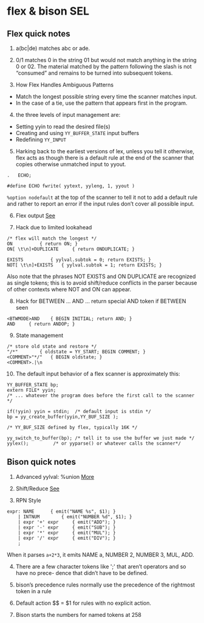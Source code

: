 # flex & bison SEL

## Flex quick notes

1. a(bc|de) matches abc or ade. 

2. 0/1 matches 0 in the string 01 but would not match anything in the string 0 or 02. 
The material matched by the pattern following the slash is not “consumed” and remains
to be turned into subsequent tokens. 

3. How Flex Handles Ambiguous Patterns
* Match the longest possible string every time the scanner matches input.
* In the case of a tie, use the pattern that appears first in the program.

4. the three levels of input management are:
* Setting yyin to read the desired file(s)
* Creating and using `YY_BUFFER_STATE` input buffers
* Redefining `YY_INPUT`

5. Harking back to the earliest versions of lex, unless you tell it
otherwise, flex acts as though there is a default rule at the end of the scanner that copies
otherwise unmatched input to yyout.
```
.	ECHO;

#define ECHO fwrite( yytext, yyleng, 1, yyout )
```
`%option nodefault` at the top of the scanner to tell it not to add a default rule and rather
to report an error if the input rules don’t cover all possible input. 

6. Flex output [See](https://stackoverflow.com/questions/16995864/how-to-redirect-yyout-to-char-buffer-in-gnu-flex)

7. Hack due to limited lookahead
```
/* flex will match the longest */
ON 			{ return ON; }
ON[ \t\n]+DUPLICATE 	{ return ONDUPLICATE; } 

EXISTS	 		{ yylval.subtok = 0; return EXISTS; }
NOT[ \t\n]+EXISTS	{ yylval.subtok = 1; return EXISTS; }

```
Also note that the phrases NOT EXISTS and ON DUPLICATE are recognized as single tokens;
this is to avoid shift/reduce conflicts in the parser because of other contexts where
NOT and ON can appear. 

8. Hack for BETWEEN ... AND ... return special AND token if BETWEEN seen
```
<BTWMODE>AND	{ BEGIN INITIAL; return AND; }
AND		{ return ANDOP; }
```

9. State management
```
/* store old state and restore */
"/*" 		{ oldstate = YY_START; BEGIN COMMENT; }
<COMMENT>"*/" 	{ BEGIN oldstate; }
<COMMENT>.|\n
```

10. The default input behavior of a flex scanner is approximately this:
```
YY_BUFFER_STATE bp;
extern FILE* yyin;
/* ... whatever the program does before the first call to the scanner */

if(!yyin) yyin = stdin;  /* default input is stdin */
bp = yy_create_buffer(yyin,YY_BUF_SIZE );

/* YY_BUF_SIZE defined by flex, typically 16K */

yy_switch_to_buffer(bp); /* tell it to use the buffer we just made */
yylex(); 		 /* or yyparse() or whatever calls the scanner*/

```

## Bison quick notes

1. Advanced yylval: %union [More](https://www.tldp.org/HOWTO/Lex-YACC-HOWTO-6.html)

2. Shift/Reduce [See](https://www.epaperpress.com/lexandyacc/thy.html)

3. RPN Style

```
expr: NAME 		{ emit("NAME %s", $1); }
    | INTNUM 		{ emit("NUMBER %d", $1); }
    | expr '+' expr 	{ emit("ADD"); }
    | expr '-' expr 	{ emit("SUB"); }
    | expr '*' expr 	{ emit("MUL"); }
    | expr '/' expr 	{ emit("DIV"); }
    ;
 ```
When it parses `a+2*3`, it emits NAME a, NUMBER 2, NUMBER 3, MUL, ADD.

4. There are a few character tokens like ';' that aren’t operators and so have no prece-
dence that didn’t have to be defined.

5. bison’s precedence rules normally use the precedence of the rightmost token in a rule

6. Default action $$ = $1 for rules with no explicit action.

7. Bison starts the numbers for named tokens at 258
